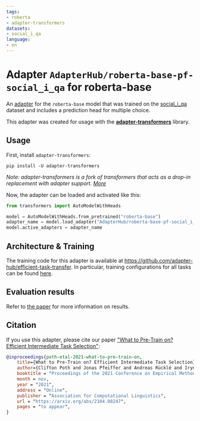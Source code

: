 ```yaml
---
tags:
- roberta
- adapter-transformers
datasets:
- social_i_qa
language:
- en
---
```


# Adapter `AdapterHub/roberta-base-pf-social_i_qa` for roberta-base

An [adapter](https://adapterhub.ml) for the `roberta-base` model that was trained on the [social_i_qa](https://huggingface.co/datasets/social_i_qa/) dataset and includes a prediction head for multiple choice.

This adapter was created for usage with the **[adapter-transformers](https://github.com/Adapter-Hub/adapter-transformers)** library.

## Usage

First, install `adapter-transformers`:

```
pip install -U adapter-transformers
```
_Note: adapter-transformers is a fork of transformers that acts as a drop-in replacement with adapter support. [More](https://docs.adapterhub.ml/installation.html)_

Now, the adapter can be loaded and activated like this:

```python
from transformers import AutoModelWithHeads

model = AutoModelWithHeads.from_pretrained("roberta-base")
adapter_name = model.load_adapter("AdapterHub/roberta-base-pf-social_i_qa", source="hf")
model.active_adapters = adapter_name
```

## Architecture & Training

The training code for this adapter is available at https://github.com/adapter-hub/efficient-task-transfer.
In particular, training configurations for all tasks can be found [here](https://github.com/adapter-hub/efficient-task-transfer/tree/master/run_configs).


## Evaluation results

Refer to [the paper](https://arxiv.org/pdf/2104.08247) for more information on results.

## Citation

If you use this adapter, please cite our paper ["What to Pre-Train on? Efficient Intermediate Task Selection"](https://arxiv.org/pdf/2104.08247):

```bibtex
@inproceedings{poth-etal-2021-what-to-pre-train-on,
    title={What to Pre-Train on? Efficient Intermediate Task Selection},
    author={Clifton Poth and Jonas Pfeiffer and Andreas Rücklé and Iryna Gurevych},
    booktitle = "Proceedings of the 2021 Conference on Empirical Methods in Natural Language Processing (EMNLP)",
    month = nov,
    year = "2021",
    address = "Online",
    publisher = "Association for Computational Linguistics",
    url = "https://arxiv.org/abs/2104.08247",
    pages = "to appear",
}
```